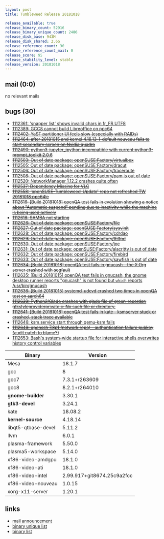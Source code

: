 ```yaml
---
layout: post
title: Tumbleweed Release 20181018

release_available: true
release_binary_count: 52916
release_binary_unique_count: 2486
release_disk_base: 943M
release_disk_shared: 2.6G
release_reference_count: 30
release_reference_count_mail: 0
release_score: 95
release_stability_level: stable
release_version: 20181018
---
```


## mail (0:0)

no relevant mails

## bugs (30)

<!--more-->

- [1112361: 'snapper list' shows invalid chars in fr_FR.UTF8](https://bugzilla.opensuse.org/show_bug.cgi?id=1112361)
- [1112389: GCC8 cannot build Libreoffice on ppc64](https://bugzilla.opensuse.org/show_bug.cgi?id=1112389)
- ~~[1112402: YaST partitioner UI feels slow (especially with RAIDs)](https://bugzilla.opensuse.org/show_bug.cgi?id=1112402)~~
- ~~[1112464: after  20181015  and kernel 4.18.13-1-default nouveau fails to start secondary screen on Nvidia quadro](https://bugzilla.opensuse.org/show_bug.cgi?id=1112464)~~
- ~~[1112490: python3-jupyter_ipython incompatible with current python3-prompt_toolkit 2.0.6](https://bugzilla.opensuse.org/show_bug.cgi?id=1112490)~~
- ~~[1112503: Out of date package: openSUSE:Factory/virtualbox](https://bugzilla.opensuse.org/show_bug.cgi?id=1112503)~~
- [1112505: Out of date package: openSUSE:Factory/dracut](https://bugzilla.opensuse.org/show_bug.cgi?id=1112505)
- [1112506: Out of date package: openSUSE:Factory/traceroute](https://bugzilla.opensuse.org/show_bug.cgi?id=1112506)
- ~~[1112508: Out of date package: openSUSE:Factory/pam is out of date](https://bugzilla.opensuse.org/show_bug.cgi?id=1112508)~~
- [1112520: NetworkManager 1.12.2 crashes quite often](https://bugzilla.opensuse.org/show_bug.cgi?id=1112520)
- ~~[1112537: Dependency Missing for VLC](https://bugzilla.opensuse.org/show_bug.cgi?id=1112537)~~
- ~~[1112558: 'openSUSE-Tumbleweed-Update' repo not refreshed TW 20181018 ppc64le](https://bugzilla.opensuse.org/show_bug.cgi?id=1112558)~~
- ~~[1112616: \[Build 20181018\] openQA test fails in evolution showing a notice about "Automatic suspend" pending due to inactivity while the machine is being used actively](https://bugzilla.opensuse.org/show_bug.cgi?id=1112616)~~
- ~~[1112618: SAMBA not starting](https://bugzilla.opensuse.org/show_bug.cgi?id=1112618)~~
- ~~[1112626: Out of date package: openSUSE:Factory/file](https://bugzilla.opensuse.org/show_bug.cgi?id=1112626)~~
- ~~[1112627: Out of date package: openSUSE:Factory/sysvinit](https://bugzilla.opensuse.org/show_bug.cgi?id=1112627)~~
- [1112628: Out of date package: openSUSE:Factory/cdrdao](https://bugzilla.opensuse.org/show_bug.cgi?id=1112628)
- ~~[1112629: Out of date package: openSUSE:Factory/thttpd](https://bugzilla.opensuse.org/show_bug.cgi?id=1112629)~~
- [1112630: Out of date package: openSUSE:Factory/joe](https://bugzilla.opensuse.org/show_bug.cgi?id=1112630)
- [1112631: Out of date package: openSUSE:Factory/alacritty is out of date](https://bugzilla.opensuse.org/show_bug.cgi?id=1112631)
- [1112632: Out of date package: openSUSE:Factory/firebird](https://bugzilla.opensuse.org/show_bug.cgi?id=1112632)
- [1112633: Out of date package: openSUSE:Factory/sawfish is out of date](https://bugzilla.opensuse.org/show_bug.cgi?id=1112633)
- ~~[1112634: \[Build 20181018\] openQA test fails in gnucash - the X.Org server crashed with segfault](https://bugzilla.opensuse.org/show_bug.cgi?id=1112634)~~
- [1112635: \[Build 20181015\] openQA test fails in gnucash, the gnome desktop runner reports "gnucash" is not found but `which` reports /usr/bin/gnucash](https://bugzilla.opensuse.org/show_bug.cgi?id=1112635)
- ~~[1112636: \[Build 20181015\] systemd-udevd crashed two times in openQA test on aarch64](https://bugzilla.opensuse.org/show_bug.cgi?id=1112636)~~
- ~~[1112639: Python2/Glade crashes with glade file of green-recorder: gtkstyleproviderprivate.c: No such file or directory.](https://bugzilla.opensuse.org/show_bug.cgi?id=1112639)~~
- ~~[1112641: \[Build 20181018\] openQA test fails in kate - ksmserver stuck or crashed, stack trace available](https://bugzilla.opensuse.org/show_bug.cgi?id=1112641)~~
- [1112646: ksm.service start through qemu-ksm fails](https://bugzilla.opensuse.org/show_bug.cgi?id=1112646)
- ~~[1112649: openssh 7.8p1 (network repo) - authentication failure pubkey (audit.patch to blame?)](https://bugzilla.opensuse.org/show_bug.cgi?id=1112649)~~
- [1112653: Bash's system-wide startup file for interactive shells overwrites history control variables](https://bugzilla.opensuse.org/show_bug.cgi?id=1112653)

Binary | Version
--- | ---
Mesa | 18.1.7
gcc | 8
gcc7 | 7.3.1+r263609
gcc8 | 8.2.1+r264010
**gnome-builder** | 3.30.1
**gtk3-devel** | 3.24.1
kate | 18.08.2
**kernel-source** | 4.18.14
libqt5-qtbase-devel | 5.11.2
llvm | 6.0.1
plasma-framework | 5.50.0
plasma5-workspace | 5.14.0
xf86-video-amdgpu | 18.1.0
xf86-video-ati | 18.1.0
xf86-video-intel | 2.99.917+git8674.25c9a2fcc
xf86-video-nouveau | 1.0.15
xorg-x11-server | 1.20.1

## links

- [mail announcement](https://lists.opensuse.org/opensuse-factory/2018-10/msg00231.html)
- [binary unique list](http://download.tumbleweed.boombatower.com/20181018/rpm.unique.list)
- [binary list](http://download.tumbleweed.boombatower.com/20181018/rpm.list)
